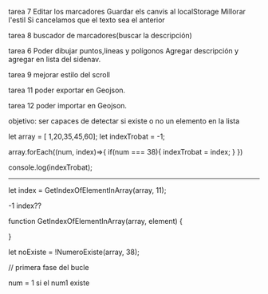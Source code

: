 


tarea 7 
Editar los marcadores
Guardar els canvis al localStorage
Millorar l'estil 
Si cancelamos que el texto sea el anterior



tarea 8 
buscador de marcadores(buscar la descripción)


tarea 6 
Poder dibujar puntos,lineas y polígonos
Agregar descripción y agregar en lista del sidenav.



tarea 9
mejorar estilo del scroll


tarea 11
poder exportar en Geojson.

tarea 12
poder importar en Geojson.




objetivo: ser capaces de detectar si existe o no un elemento en la lista

let array = [ 1,20,35,45,60];
let indexTrobat = -1;

array.forEach((num, index)=>{
  if(num === 38){
    indexTrobat = index;
  }
})

console.log(indexTrobat);

----------------------


let index = GetIndexOfElementInArray(array, 11);

-1
index??

function GetIndexOfElementInArray(array, element) {

}





let noExiste = !NumeroExiste(array, 38);

// primera fase del bucle

num = 1
si el num1 existe


